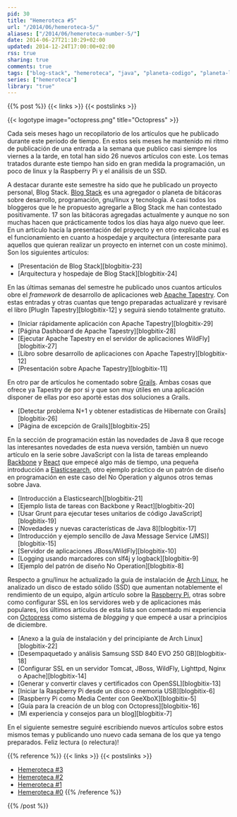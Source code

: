 ```yaml
---
pid: 30
title: "Hemeroteca #5"
url: "/2014/06/hemeroteca-5/"
aliases: ["/2014/06/hemeroteca-number-5/"]
date: 2014-06-27T21:10:29+02:00
updated: 2014-12-24T17:00:00+02:00
rss: true
sharing: true
comments: true
tags: ["blog-stack", "hemeroteca", "java", "planeta-codigo", "planeta-linux", "programacion", "software", "software-libre", "tapestry", "gnu-linux"]
series: ["hemeroteca"]
library: "true"
---
```


{{% post %}}
{{< links >}}
{{< postslinks >}}

{{< logotype image="octopress.png" title="Octopress" >}}

Cada seis meses hago un recopilatorio de los artículos que he publicado durante este periodo de tiempo. En estos seis meses he mantenido mi ritmo de publicación de una entrada a la semana que publico casi siempre los viernes a la tarde, en total han sido 26 nuevos artículos con este. Los temas tratados durante este tiempo han sido en gran medida la programación, un poco de linux y la Raspberry Pi y el análisis de un SSD.

A destacar durante este semestre ha sido que he publicado un proyecto personal, Blog Stack. [Blog Stack](http://www.blogstack.info/) es una agregador o planeta de bitácoras sobre desarrollo, programación, gnu/linux y tecnología. A casi todos los bloggeros que le he propuesto agregarle a Blog Stack me han contestado positivamente. 17 son las bitácoras agregadas actualmente y aunque no son muchas hacen que prácticamente todos los días haya algo nuevo que leer. En un artículo hacía la presentación del proyecto y en otro explicaba cual es el funcionamiento en cuanto a hospedaje y arquitectura (interesante para aquellos que quieran realizar un proyecto en internet con un coste mínimo). Son los siguientes artículos:

* [Presentación de Blog Stack][blogbitix-23]
* [Arquitectura y hospedaje de Blog Stack][blogbitix-24]

En las últimas semanas del semestre he publicado unos cuantos artículos obre el _framework_ de desarrollo de aplicaciones web [Apache Tapestry](http://tapestry.apache.org/). Con estas entradas y otras cuantas que tengo preparadas actualizaré y revisaré el libro [PlugIn Tapestry][blogbitix-12] y seguirá siendo totalmente gratuito.

* [Iniciar rápidamente aplicación con Apache Tapestry][blogbitix-29]
* [Página Dashboard de Apache Tapestry][blogbitix-28]
* [Ejecutar Apache Tapestry en el servidor de aplicaciones WildFly][blogbitix-27]
* [Libro sobre desarrollo de aplicaciones con Apache Tapestry][blogbitix-12]
* [Presentación sobre Apache Tapestry][blogbitix-11]

En otro par de artículos he comentado sobre [Grails](http://grails.org/). Ambas cosas que ofrece ya Tapestry de por si y que son muy útiles en una aplicación disponer de ellas por eso aporté estas dos soluciones a Grails.

* [Detectar problema N+1 y obtener estadísticas de Hibernate con Grails][blogbitix-26]
* [Página de excepción de Grails][blogbitix-25]

En la sección de programación están las novedades de Java 8 que recoge las interesantes novedades de esta nueva versión, también un nuevo artículo en la serie sobre JavaScript con la lista de tareas empleando [Backbone](http://backbonejs.org/) y [React](http://facebook.github.io/react/) que empecé algo más de tiempo, una pequeña introducción a [Elasticsearch](http://www.elasticsearch.org/), otro ejemplo práctico de un patrón de diseño en programación en este caso del No Operation y algunos otros temas sobre Java.

* [Introducción a Elasticsearch][blogbitix-21]
* [Ejemplo lista de tareas con Backbone y React][blogbitix-20]
* [Usar Grunt para ejecutar teses unitarios de código JavaScript][blogbitix-19]
* [Novedades y nuevas características de Java 8][blogbitix-17]
* [Introducción y ejemplo sencillo de Java Message Service (JMS)][blogbitix-15]
* [Servidor de aplicaciones JBoss/WildFly][blogbitix-10]
* [Logging usando marcadores con slf4j y logback][blogbitix-9]
* [Ejemplo del patrón de diseño No Operation][blogbitix-8]

Respecto a gnu/linux he actualizado la guía de instalación de [Arch Linux](http://archlinux.org/), he analizado un disco de estado sólido (SSD) que aumentan notablemente el rendimiento de un equipo, algún artículo sobre la [Raspberry Pi](http://www.raspberrypi.org/), otras sobre como configurar SSL en los servidores web y de aplicaciones más populares, los últimos artículos de esta lista son comentado mi experiencia con [Octopress](http://octopress.org/) como sistema de _blogging_ y que empecé a usar a principios de diciembre.

* [Anexo a la guía de instalación y del principiante de Arch Linux][blogbitix-22]
* [Desempaquetado y análisis Samsung SSD 840 EVO 250 GB][blogbitix-18]
* [Configurar SSL en un servidor Tomcat, JBoss, WildFly, Lighttpd, Nginx o Apache][blogbitix-14]
* [Generar y convertir claves y certificados con OpenSSL][blogbitix-13]
* [Iniciar la Raspberry Pi desde un disco o memoria USB][blogbitix-6]
* [Raspberry Pi como Media Center con GeeXboX][blogbitix-5]
* [Guía para la creación de un blog con Octopress][blogbitix-16]
* [Mi experiencia y consejos para un blog][blogbitix-7]

En el siguiente semestre seguiré escribiendo nuevos artículos sobre estos mismos temas y publicando uno nuevo cada semana de los que ya tengo preparados. Feliz lectura (o relectura)!

{{% reference %}}
{{< links >}}
{{< postslinks >}}
* [Hemeroteca #3](http://elblogdepicodev.blogspot.com.es/2013/06/hemeroteca-3.html)
* [Hemeroteca #2](http://elblogdepicodev.blogspot.com.es/2012/12/el-blog-de-picodev-te-desea-un-2013.html)
* [Hemeroteca #1](http://elblogdepicodev.blogspot.com.es/2012/06/hemeroteca-1.html)
* [Hemeroteca #0](http://elblogdepicodev.blogspot.com.es/2011/12/feliz-navidad-y-prospero-2012.html)
{{% /reference %}}

{{% /post %}}
